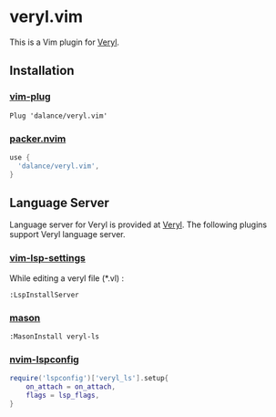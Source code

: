 # veryl.vim

This is a Vim plugin for [Veryl](https://github.com/dalance/veryl).

## Installation

### [vim-plug](https://github.com/junegunn/vim-plug)

```vim
Plug 'dalance/veryl.vim'
```

### [packer.nvim](https://github.com/wbthomason/packer.nvim)

```lua
use {
  'dalance/veryl.vim',
}
```

## Language Server

Language server for Veryl is provided at [Veryl](https://github.com/dalance/veryl).
The following plugins support Veryl language server.

### [vim-lsp-settings](https://github.com/mattn/vim-lsp-settings)

While editing a veryl file (*.vl) :

```
:LspInstallServer
```

### [mason](https://github.com/williamboman/mason.nvim)

```
:MasonInstall veryl-ls
```

### [nvim-lspconfig](https://github.com/neovim/nvim-lspconfig)

```lua
require('lspconfig')['veryl_ls'].setup{
    on_attach = on_attach,
    flags = lsp_flags,
}
```
